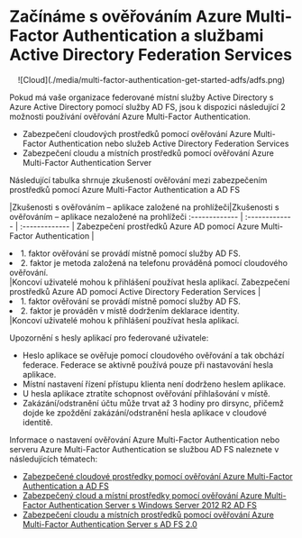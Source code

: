 <properties 
    pageTitle="Začínáme s ověřováním Azure Multi-Factor Authentication a službami Active Directory Federation Services" 
    description="Toto je stránka vícefaktorového ověřování Azure, která popisuje, jak začít s vícefaktorovým ověřováním Azure a službami AD FS." 
    services="multi-factor-authentication" 
    documentationCenter="" 
    authors="billmath" 
    manager="stevenpo" 
    editor="curtland"/>

<tags 
    ms.service="multi-factor-authentication" 
    ms.workload="identity" 
    ms.tgt_pltfrm="na" 
    ms.devlang="na" ms.topic="get-started-article" 
    ms.date="08/04/2016" 
    ms.author="billmath"/>

# Začínáme s ověřováním Azure Multi-Factor Authentication a službami Active Directory Federation Services



<center>![Cloud](./media/multi-factor-authentication-get-started-adfs/adfs.png)</center>

Pokud má vaše organizace federované místní služby Active Directory s Azure Active Directory pomocí služby AD FS, jsou k dispozici následující 2 možnosti používání ověřování Azure Multi-Factor Authentication.

- Zabezpečení cloudových prostředků pomocí ověřování Azure Multi-Factor Authentication nebo služeb Active Directory Federation Services 
- Zabezpečení cloudu a místních prostředků pomocí ověřování Azure Multi-Factor Authentication Server 

Následující tabulka shrnuje zkušeností ověřování mezi zabezpečením prostředků pomocí Azure Multi-Factor Authentication a AD FS

|Zkušenosti s ověřováním – aplikace založené na prohlížeči|Zkušenosti s ověřováním – aplikace nezaložené na prohlížeči
:------------- | :------------- | :------------- |
Zabezpečení prostředků Azure AD pomocí Azure Multi-Factor Authentication |<li>1. faktor ověřování se provádí místně pomocí služby AD FS.</li> <li>2. faktor je metoda založená na telefonu prováděná pomocí cloudového ověřování.</li>|Koncoví uživatelé mohou k přihlášení používat hesla aplikací.
Zabezpečení prostředků Azure AD pomocí Active Directory Federation Services |<li>1. faktor ověřování se provádí místně pomocí služby AD FS.</li><li>2. faktor je prováděn v místě dodržením deklarace identity.</li>|Koncoví uživatelé mohou k přihlášení používat hesla aplikací.

Upozornění s hesly aplikací pro federované uživatele: 

- Heslo aplikace se ověřuje pomocí cloudového ověřování a tak obchází federace. Federace se aktivně používá pouze při nastavování hesla aplikace.
- Místní nastavení řízení přístupu klienta není dodrženo heslem aplikace.
- U hesla aplikace ztratíte schopnost ověřování přihlašování v místě.
- Zakázání/odstranění účtu může trvat až 3 hodiny pro dirsync, přičemž dojde ke zpoždění zakázání/odstranění hesla aplikace v cloudové identitě.

Informace o nastavení ověřování Azure Multi-Factor Authentication nebo serveru Azure Multi-Factor Authentication se službou AD FS naleznete v následujících tématech:

- [Zabezpečené cloudové prostředky pomocí ověřování Azure Multi-Factor Authentication a AD FS](multi-factor-authentication-get-started-adfs-cloud.md)
- [Zabezpečený cloud a místní prostředky pomocí ověřování Azure Multi-Factor Authentication Server s Windows Server 2012 R2 AD FS](multi-factor-authentication-get-started-adfs-w2k12.md)
- [Zabezpečení cloudu a místních prostředků pomocí ověřování Azure Multi-Factor Authentication Server s AD FS 2.0](multi-factor-authentication-get-started-adfs-adfs2.md)







 



<!---HONumber=Aug16_HO4-->


